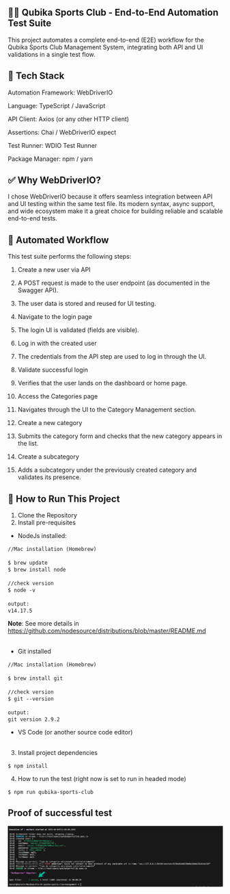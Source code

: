 ## 🏋️‍♂️ Qubika Sports Club - End-to-End Automation Test Suite
This project automates a complete end-to-end (E2E) workflow for the Qubika Sports Club Management System, integrating both API and UI validations in a single test flow.

## 📌 Tech Stack
Automation Framework: WebDriverIO

Language: TypeScript / JavaScript

API Client: Axios (or any other HTTP client)

Assertions: Chai / WebDriverIO expect

Test Runner: WDIO Test Runner

Package Manager: npm / yarn

## ✅ Why WebDriverIO?
I chose WebDriverIO because it offers seamless integration between API and UI testing within the same test file. Its modern syntax, async support, and wide ecosystem make it a great choice for building reliable and scalable end-to-end tests.

## 🧪 Automated Workflow
This test suite performs the following steps:

1. Create a new user via API

2. A POST request is made to the user endpoint (as documented in the Swagger API).

3. The user data is stored and reused for UI testing.

4. Navigate to the login page

5. The login UI is validated (fields are visible).

6. Log in with the created user

7. The credentials from the API step are used to log in through the UI.

8. Validate successful login

9. Verifies that the user lands on the dashboard or home page.

10. Access the Categories page

11. Navigates through the UI to the Category Management section.

12. Create a new category

13. Submits the category form and checks that the new category appears in the list.

14. Create a subcategory

15. Adds a subcategory under the previously created category and validates its presence.

## 🚀 How to Run This Project
1. Clone the Repository
2. Install pre-requisites
- NodeJs installed:
```
//Mac installation (Homebrew)

$ brew update
$ brew install node

//check version
$ node -v

output:
v14.17.5
```
**Note**: See more details in https://github.com/nodesource/distributions/blob/master/README.md
<br><br>
- Git installed

```
//Mac installation (Homebrew)

$ brew install git

//check version
$ git --version

output:
git version 2.9.2
```

- VS Code (or another source code editor)
<br><br>
3. Install project dependencies
```
$ npm install
```

4. How to run the test (right now is set to run in headed mode)
```
$ npm run qubika-sports-club
```

## Proof of successful test
![Success Image](./result-example/Success.jpg)